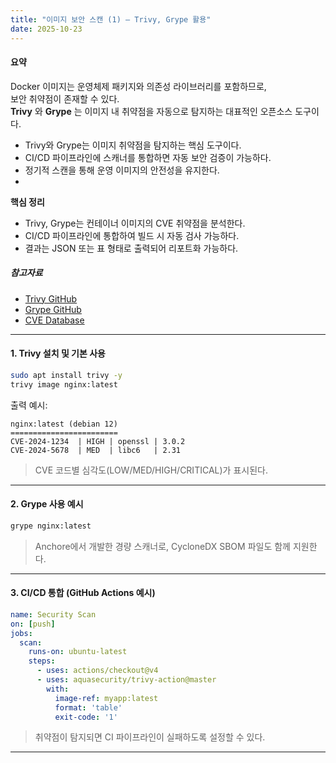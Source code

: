 ```yaml
---
title: "이미지 보안 스캔 (1) – Trivy, Grype 활용"
date: 2025-10-23
---
```


#### 요약  
Docker 이미지는 운영체제 패키지와 의존성 라이브러리를 포함하므로,  
보안 취약점이 존재할 수 있다.  
**Trivy** 와 **Grype** 는 이미지 내 취약점을 자동으로 탐지하는 대표적인 오픈소스 도구이다.  


* Trivy와 Grype는 이미지 취약점을 탐지하는 핵심 도구이다.
* CI/CD 파이프라인에 스캐너를 통합하면 자동 보안 검증이 가능하다.
* 정기적 스캔을 통해 운영 이미지의 안전성을 유지한다.
* 
**핵심 정리**
- Trivy, Grype는 컨테이너 이미지의 CVE 취약점을 분석한다.  
- CI/CD 파이프라인에 통합하여 빌드 시 자동 검사 가능하다.  
- 결과는 JSON 또는 표 형태로 출력되어 리포트화 가능하다.  

##### 참고자료
- [Trivy GitHub](https://github.com/aquasecurity/trivy)
- [Grype GitHub](https://github.com/anchore/grype)
- [CVE Database](https://cve.mitre.org/)

---

#### 1. Trivy 설치 및 기본 사용

```bash
sudo apt install trivy -y
trivy image nginx:latest
```

출력 예시:

```
nginx:latest (debian 12)
========================
CVE-2024-1234  | HIGH | openssl | 3.0.2
CVE-2024-5678  | MED  | libc6   | 2.31
```

> CVE 코드별 심각도(LOW/MED/HIGH/CRITICAL)가 표시된다.

---

#### 2. Grype 사용 예시

```bash
grype nginx:latest
```

> Anchore에서 개발한 경량 스캐너로, CycloneDX SBOM 파일도 함께 지원한다.

---

#### 3. CI/CD 통합 (GitHub Actions 예시)

```yaml
name: Security Scan
on: [push]
jobs:
  scan:
    runs-on: ubuntu-latest
    steps:
      - uses: actions/checkout@v4
      - uses: aquasecurity/trivy-action@master
        with:
          image-ref: myapp:latest
          format: 'table'
          exit-code: '1'
```

> 취약점이 탐지되면 CI 파이프라인이 실패하도록 설정할 수 있다.

---


